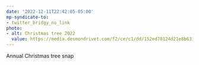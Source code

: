 ```yaml
---
date: '2022-12-11T22:42:05-05:00'
mp-syndicate-to:
- twitter_bridgy_no_link
photo:
- alt: Christmas tree 2022
  value: https://media.desmondrivet.com/f2/ce/c1/dd/152ed78124d21e8b631972ad488981e48248f00bbae0ce5d9ccdbf0c.jpg
---
```


Annual Christmas tree snap 